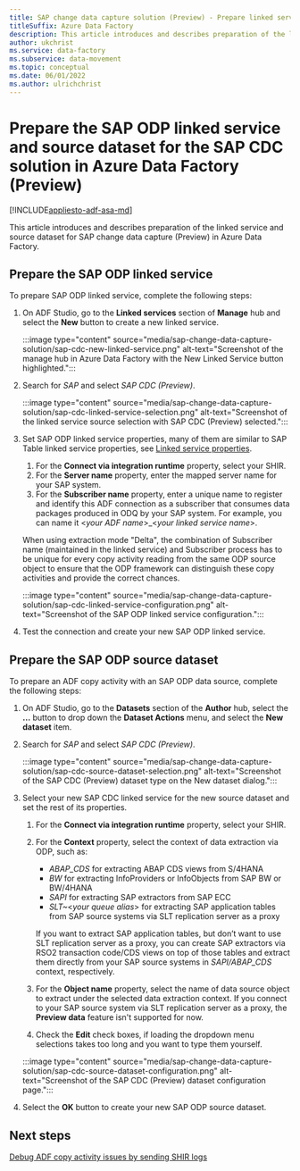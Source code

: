 ```yaml
---
title: SAP change data capture solution (Preview) - Prepare linked service and dataset
titleSuffix: Azure Data Factory
description: This article introduces and describes preparation of the linked service and source dataset for SAP change data capture (Preview) in Azure Data Factory.
author: ukchrist
ms.service: data-factory
ms.subservice: data-movement
ms.topic: conceptual
ms.date: 06/01/2022
ms.author: ulrichchrist
---
```


# Prepare the SAP ODP linked service and source dataset for the SAP CDC solution in Azure Data Factory (Preview)

[!INCLUDE[appliesto-adf-asa-md](includes/appliesto-adf-asa-md.md)]

This article introduces and describes preparation of the linked service and source dataset for SAP change data capture (Preview) in Azure Data Factory.

## Prepare the SAP ODP linked service

To prepare SAP ODP linked service, complete the following steps:

1.	On ADF Studio, go to the **Linked services** section of **Manage** hub and select the **New** button to create a new linked service.

    :::image type="content" source="media/sap-change-data-capture-solution/sap-cdc-new-linked-service.png" alt-text="Screenshot of the manage hub in Azure Data Factory with the New Linked Service button highlighted.":::

1.	Search for _SAP_ and select _SAP CDC (Preview)_.

    :::image type="content" source="media/sap-change-data-capture-solution/sap-cdc-linked-service-selection.png" alt-text="Screenshot of the linked service source selection with SAP CDC (Preview) selected.":::

1.	Set SAP ODP linked service properties, many of them are similar to SAP Table linked service properties, see [Linked service properties](connector-sap-table.md?tabs=data-factory#linked-service-properties).
    1.	For the **Connect via integration runtime** property, select your SHIR.
    1.	For the **Server name** property, enter the mapped server name for your SAP system.
    1.	For the **Subscriber name** property, enter a unique name to register and identify this ADF connection as a subscriber that consumes data packages produced in ODQ by your SAP system.  For example, you can name it <_your ADF name_>_<_your linked service name_>.

    When using extraction mode "Delta", the combination of Subscriber name (maintained in the linked service) and Subscriber process has to be unique for every copy activity reading from the same ODP source object to ensure that the ODP framework can distinguish these copy activities and provide the correct chances.

    :::image type="content" source="media/sap-change-data-capture-solution/sap-cdc-linked-service-configuration.png" alt-text="Screenshot of the SAP ODP linked service configuration.":::

1.	Test the connection and create your new SAP ODP linked service.

## Prepare the SAP ODP source dataset

To prepare an ADF copy activity with an SAP ODP data source, complete the following steps:

1.	On ADF Studio, go to the **Datasets** section of the **Author** hub, select the **…** button to drop down the **Dataset Actions** menu, and select the **New dataset** item.

1.	Search for _SAP_ and select _SAP CDC (Preview)_.

    :::image type="content" source="media/sap-change-data-capture-solution/sap-cdc-source-dataset-selection.png" alt-text="Screenshot of the SAP CDC (Preview) dataset type on the New dataset dialog.":::

1.	Select your new SAP CDC linked service for the new source dataset and set the rest of its properties.
    1.	For the **Connect via integration runtime** property, select your SHIR.
    1.	For the **Context** property, select the context of data extraction via ODP, such as: 
        - _ABAP_CDS_ for extracting ABAP CDS views from S/4HANA
        - _BW_ for extracting InfoProviders or InfoObjects from SAP BW or BW/4HANA
        - _SAPI_ for extracting SAP extractors from SAP ECC
        - _SLT~_<_your queue alias_> for extracting SAP application tables from SAP source systems via SLT replication server as a proxy

        If you want to extract SAP application tables, but don’t want to use SLT replication server as a proxy, you can create SAP extractors via RSO2 transaction code/CDS views on top of those tables and extract them directly from your SAP source systems in _SAPI/ABAP_CDS_ context, respectively.
    1.	For the **Object name** property, select the name of data source object to extract under the selected data extraction context.  If you connect to your SAP source system via SLT replication server as a proxy, the **Preview data** feature isn't supported for now.
    1.	Check the **Edit** check boxes, if loading the dropdown menu selections takes too long and you want to type them yourself.
    
    :::image type="content" source="media/sap-change-data-capture-solution/sap-cdc-source-dataset-configuration.png" alt-text="Screenshot of the SAP CDC (Preview) dataset configuration page.":::

1.	Select the **OK** button to create your new SAP ODP source dataset.

## Next steps

[Debug ADF copy activity issues by sending SHIR logs](sap-change-data-capture-debug-shir-logs.md)